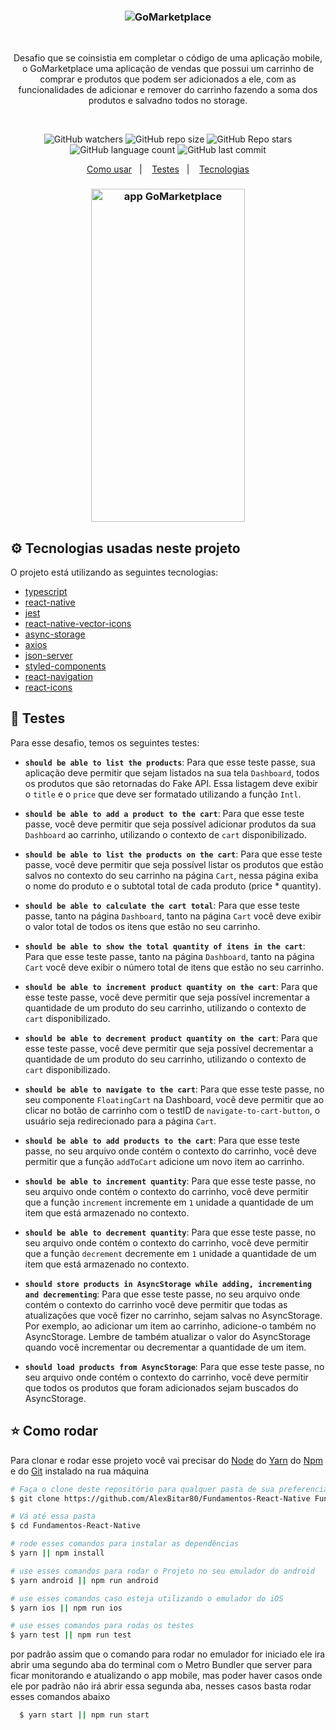 <h3 align="center">
	<img src="https://user-images.githubusercontent.com/56983783/102695094-fce2f700-4203-11eb-9098-59e52f94572c.png" alt="GoMarketplace"/>
</h3>

</br>

<p align="center">
  Desafio que se coinsistia em completar o código de uma aplicação mobile, o GoMarketplace uma aplicação de vendas que possui um carrinho de comprar e produtos que podem ser adicionados a ele, com as funcionalidades de adicionar e remover do carrinho fazendo a soma dos produtos e salvadno todos no storage.
</p>

</br>

<p align="center">
  <img alt="GitHub watchers" src="https://img.shields.io/github/watchers/AlexBitar80/Fundamentos-React-Native?style=social">

  <img alt="GitHub repo size" src="https://img.shields.io/github/repo-size/AlexBitar80/Fundamentos-React-Native">

  <img alt="GitHub Repo stars" src="https://img.shields.io/github/stars/AlexBitar80/Fundamentos-React-Native?style=social">

  <img alt="GitHub language count" src="https://img.shields.io/github/languages/count/AlexBitar80/Fundamentos-React-Native">

  <img alt="GitHub last commit" src="https://img.shields.io/github/last-commit/AlexBitar80/Fundamentos-React-Native">
</p>

<p align="center">
  <a href="#star-como-rodar">Como usar</a>&nbsp;&nbsp;&nbsp;|&nbsp;&nbsp;&nbsp;
  <a href="#rocket-testes">Testes</a>&nbsp;&nbsp;&nbsp;|&nbsp;&nbsp;&nbsp;
  <a href="#gear-tecnologias-usadas-neste-projeto">Tecnologias</a>
</p>

<h3 align="center">
  <img width="246" height="533" src="https://user-images.githubusercontent.com/56983783/102694957-26e7e980-4203-11eb-975f-0ac0e1876020.gif" alt="app GoMarketplace"/>
</h3>

## :gear: Tecnologias usadas neste projeto

O projeto está utilizando as seguintes tecnologias:

-  [typescript](https://www.typescriptlang.org/)
-  [react-native](https://reactnative.dev/)
-  [jest](https://jestjs.io/)
-  [react-native-vector-icons](https://www.npmjs.com/package/react-native-vector-icons)
-  [async-storage](https://github.com/react-native-async-storage/async-storage)
-  [axios](https://www.npmjs.com/package/axios)
-  [json-server](https://www.npmjs.com/package/json-server)
-  [styled-components](https://styled-components.com/)
-  [react-navigation](https://reactnavigation.org/)
-  [react-icons](https://react-icons.github.io/react-icons/)


## :rocket: Testes

Para esse desafio, temos os seguintes testes:

- **`should be able to list the products`**: Para que esse teste passe, sua aplicação deve permitir que sejam listados na sua tela `Dashboard`, todos os produtos que são retornadas do Fake API. Essa listagem deve exibir o `title` e o `price` que deve ser formatado utilizando a função `Intl`.

- **`should be able to add a product to the cart`**: Para que esse teste passe, você deve permitir que seja possível adicionar produtos da sua `Dashboard` ao carrinho, utilizando o contexto de `cart` disponibilizado.

- **`should be able to list the products on the cart`**: Para que esse teste passe, você deve permitir que seja possível listar os produtos que estão salvos no contexto do seu carrinho na página `Cart`, nessa página exiba o nome do produto e o subtotal total de cada produto (price \* quantity).

- **`should be able to calculate the cart total`**: Para que esse teste passe, tanto na página `Dashboard`, tanto na página `Cart` você deve exibir o valor total de todos os itens que estão no seu carrinho.

- **`should be able to show the total quantity of itens in the cart`**: Para que esse teste passe, tanto na página `Dashboard`, tanto na página `Cart` você deve exibir o número total de itens que estão no seu carrinho.

- **`should be able to increment product quantity on the cart`**: Para que esse teste passe, você deve permitir que seja possível incrementar a quantidade de um produto do seu carrinho, utilizando o contexto de `cart` disponibilizado.

- **`should be able to decrement product quantity on the cart`**: Para que esse teste passe, você deve permitir que seja possível decrementar a quantidade de um produto do seu carrinho, utilizando o contexto de `cart` disponibilizado.

- **`should be able to navigate to the cart`**: Para que esse teste passe, no seu componente `FloatingCart` na Dashboard, você deve permitir que ao clicar no botão de carrinho com o testID de `navigate-to-cart-button`, o usuário seja redirecionado para a página `Cart`.

- **`should be able to add products to the cart`**: Para que esse teste passe, no seu arquivo onde contém o contexto do carrinho, você deve permitir que a função `addToCart` adicione um novo item ao carrinho.

- **`should be able to increment quantity`**: Para que esse teste passe, no seu arquivo onde contém o contexto do carrinho, você deve permitir que a função `increment` incremente em `1` unidade a quantidade de um item que está armazenado no contexto.

- **`should be able to decrement quantity`**: Para que esse teste passe, no seu arquivo onde contém o contexto do carrinho, você deve permitir que a função `decrement` decremente em `1` unidade a quantidade de um item que está armazenado no contexto.

- **`should store products in AsyncStorage while adding, incrementing and decrementing`**: Para que esse teste passe, no seu arquivo onde contém o contexto do carrinho você deve permitir que todas as atualizações que você fizer no carrinho, sejam salvas no AsyncStorage. Por exemplo, ao adicionar um item ao carrinho, adicione-o também no AsyncStorage. Lembre de também atualizar o valor do AsyncStorage quando você incrementar ou decrementar a quantidade de um item.

- **`should load products from AsyncStorage`**: Para que esse teste passe, no seu arquivo onde contém o contexto do carrinho, você deve permitir que todos os produtos que foram adicionados sejam buscados do AsyncStorage.

## :star: Como rodar

Para clonar e rodar esse projeto você vai precisar do [Node](https://nodejs.org/en/) do [Yarn](https://yarnpkg.com/) do [Npm](https://www.npmjs.com/get-npm) e do [Git](https://git-scm.com/) instalado na rua máquina



```bash
# Faça o clone deste repositório para qualquer pasta de sua preferencia
$ git clone https://github.com/AlexBitar80/Fundamentos-React-Native Fundamentos-React-Native

# Vá até essa pasta
$ cd Fundamentos-React-Native

# rode esses comandos para instalar as dependências
$ yarn || npm install

# use esses comandos para rodar o Projeto no seu emulador do android
$ yarn android || npm run android

# use esses comandos caso esteja utilizando o emulador do iOS
$ yarn ios || npm run ios

# use esses comandos para rodas os testes
$ yarn test || npm run test
```

por padrão assim que o comando para rodar no emulador for iniciado ele ira abrir uma segundo aba do terminal com o Metro Bundler que server para ficar monitorando e atualizando o app mobile, mas poder haver casos onde ele por padrão não irá abrir essa segunda aba, nesses casos basta rodar esses comandos abaixo

```bash
  $ yarn start || npm run start
```
